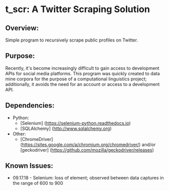 # t_scr: A Twitter Scraping Solution

## Overview:
Simple program to recursively scrape public profiles on Twitter.

## Purpose:
Recently, it's become increasingly difficult to gain access to development APIs for social media platforms.  This program was quickly created to data mine corpora for the purpose of a computational linguistics project; additionally, it avoids the need for an account or access to a development API.

## Dependencies:
* Python:
  * [Selenium] (https://selenium-python.readthedocs.io)
  * [SQLAlchemy] (http://www.sqlalchemy.org)
* Other:
  * [ChromeDriver] (https://sites.google.com/a/chromium.org/chromedriver/) and/or [geckodriver] (https://github.com/mozilla/geckodriver/releases)

## Known Issues:
* 09.17.18 - Selenium: loss of element; observed between data captures in the range of 600 to 900
